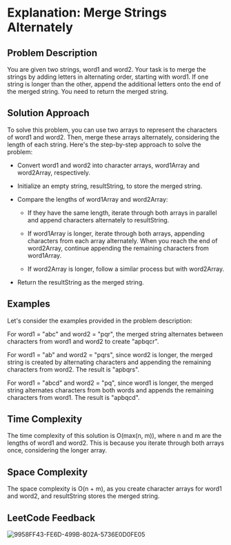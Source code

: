 # Explanation: Merge Strings Alternately

## Problem Description
You are given two strings, word1 and word2. Your task is to merge the strings by adding letters in alternating order, starting with word1. If one string is longer than the other, append the additional letters onto the end of the merged string. You need to return the merged string.

## Solution Approach
To solve this problem, you can use two arrays to represent the characters of word1 and word2. Then, merge these arrays alternately, considering the length of each string. Here's the step-by-step approach to solve the problem:

- Convert word1 and word2 into character arrays, word1Array and word2Array, respectively.

- Initialize an empty string, resultString, to store the merged string.

- Compare the lengths of word1Array and word2Array:

  - If they have the same length, iterate through both arrays in parallel and append characters alternately to resultString.

  - If word1Array is longer, iterate through both arrays, appending characters from each array alternately. When you reach the end of word2Array, continue appending the remaining characters from word1Array.

  - If word2Array is longer, follow a similar process but with word2Array.

- Return the resultString as the merged string.

## Examples
Let's consider the examples provided in the problem description:

For word1 = "abc" and word2 = "pqr", the merged string alternates between characters from word1 and word2 to create "apbqcr".

For word1 = "ab" and word2 = "pqrs", since word2 is longer, the merged string is created by alternating characters and appending the remaining characters from word2. The result is "apbqrs".

For word1 = "abcd" and word2 = "pq", since word1 is longer, the merged string alternates characters from both words and appends the remaining characters from word1. The result is "apbqcd".

## Time Complexity
The time complexity of this solution is O(max(n, m)), where n and m are the lengths of word1 and word2. This is because you iterate through both arrays once, considering the longer array.

## Space Complexity
The space complexity is O(n + m), as you create character arrays for word1 and word2, and resultString stores the merged string.

## LeetCode Feedback
![9958FF43-FE6D-499B-802A-5736E0D0FE05](https://github.com/guilhermemello07/LeetCode-Swift/assets/72673965/ed9a3032-32f0-421d-9929-e698bb2d7c9d)

